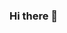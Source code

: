 ### Hi there 👋

<!--
**Skylar-Lorena/Skylar-Lorena** is a ✨ _special_ ✨ repository because its `README.md` (this file) appears on your GitHub profile.

Here are some ideas to get you started:

- 🔭 I’m currently working on building an online library website for learning diverse Coding Languages
- 🌱 I’m currently learning Data Science.
- 👯 I’m looking to collaborate on Android and Web Apps
- 💬 Ask me about Java Android apps, Ruby, ReactJS, Angular
- 📫 How to reach me: lorayne911@gmail.com or sautiasali@protonmail.ch
- 😄 Pronouns: .She/Her
- ⚡ Fun fact: I Sing, Rap and Paint
-->
